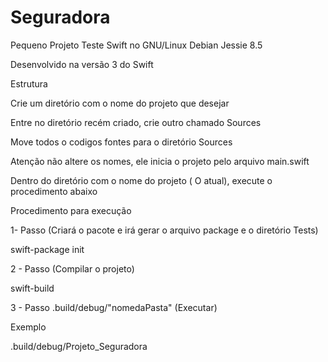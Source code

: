 # Seguradora
Pequeno Projeto Teste Swift no GNU/Linux Debian Jessie 8.5

Desenvolvido na versão 3 do Swift

Estrutura

Crie um diretório com o nome do projeto que desejar

Entre no diretório recém criado, crie outro chamado Sources

Move todos o codigos fontes para o diretório Sources 

Atenção não altere os nomes, ele inicia o projeto pelo arquivo main.swift

Dentro do diretório com o nome do projeto ( O atual), execute o procedimento abaixo

Procedimento para execução 

1- Passo (Criará o pacote e irá gerar o arquivo package e o diretório Tests)

swift-package init

2 - Passo (Compilar o projeto)

swift-build

3 - Passo 
.build/debug/"nomedaPasta" (Executar)

Exemplo

.build/debug/Projeto_Seguradora
